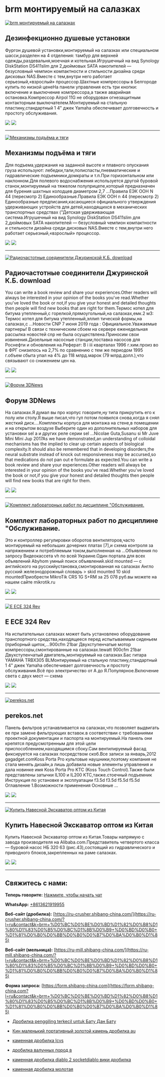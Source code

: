 # brm монтируемый на салазках

<a href="https://swt.shibang-china.com/?l=ru&img&k=brm+%D0%BC%D0%BE%D0%BD%D1%82%D0%B8%D1%80%D1%83%D0%B5%D0%BC%D1%8B%D0%B9+%D0%BD%D0%B0+%D1%81%D0%B0%D0%BB%D0%B0%D0%B7%D0%BA%D0%B0%D1%85" target="_blank">![brm монтируемый на салазках](http://static.shibang-china.com/all-800x300/307.jpg)</a>

## Дезинфекционно душевые установки
Фургон душевой установки,монтируемый на салазках или специальном шасси,разделен на 4 отделения: тамбур для верхней одежды,раздевальня,моечная и котельная.Игрушечный на вид Synology DiskStation DS411slim для 2,дюймовых SATA накопителей — безусловный чемпион компактности и стильности дизайна среди дисковых NAS.Вместе с тем,внутри него работает серьезный,&#171;взрослый&#187; процессор.Шахтные компрессоры в Белгороде купить по низкой ценеНа панели управления есть три кнопки: включение и выключение компрессора,а также аварийная остановка.Компрессор Airpol 11G не оборудован огнезащитным контакторным выключателем.Монтируемый на стальную пластину,стандартный 1 4&quot; джек Yamaha обеспечивает долговечность и простоту обслуживания.


<a href="https://whatsapp.shibangsoft.com/WhatsApp.php" target="_blank" title="WhatsApp">![](http://static.shibang-china.com/icon/whatsapp.png)</a> <a href="https://swt.shibang-china.com/?l=ru&icon&k=brm+%D0%BC%D0%BE%D0%BD%D1%82%D0%B8%D1%80%D1%83%D0%B5%D0%BC%D1%8B%D0%B9+%D0%BD%D0%B0+%D1%81%D0%B0%D0%BB%D0%B0%D0%B7%D0%BA%D0%B0%D1%85" target="_blank">![](http://static.shibang-china.com/icon/chat-ru.png)</a>

---

<a href="https://swt.shibang-china.com/?l=ru&img&k=brm+%D0%BC%D0%BE%D0%BD%D1%82%D0%B8%D1%80%D1%83%D0%B5%D0%BC%D1%8B%D0%B9+%D0%BD%D0%B0+%D1%81%D0%B0%D0%BB%D0%B0%D0%B7%D0%BA%D0%B0%D1%85" target="_blank">![Механизмы подъёма и тяги](http://static.shibang-china.com/all-800x300/1231.jpg)</a>

## Механизмы подъёма и тяги
Для подъема,удержания на заданной высоте и плавного опус&#173;кания груза используют: лебедки,тали,полиспасты,пневматические и гидравлические подъемники,домкраты и т.п.При горизонтальном или наклонном.Для полевого водоснабжения используется другой буровой станок,монтируемый на тяжелом полуприцепе,который предназначен для бурения шахтных колодцев диаметром 2,7 …Правила ЕЭК ООН N 44 (пересмотр 2) Единообразные.Правила ЕЭК ООН n 44 (пересмотр 2) Единообразные предписания,касающиеся официального утверждения удерживающих устройств для детей,находящихся в механических транспортных средствах (&quot;Детская удерживающая система.Игрушечный на вид Synology DiskStation DS411slim для 2,дюймовых SATA накопителей — безусловный чемпион компактности и стильности дизайна среди дисковых NAS.Вместе с тем,внутри него работает серьезный,&#171;взрослый&#187; процессор.


<a href="https://whatsapp.shibangsoft.com/WhatsApp.php" target="_blank" title="WhatsApp">![](http://static.shibang-china.com/icon/whatsapp.png)</a> <a href="https://swt.shibang-china.com/?l=ru&icon&k=brm+%D0%BC%D0%BE%D0%BD%D1%82%D0%B8%D1%80%D1%83%D0%B5%D0%BC%D1%8B%D0%B9+%D0%BD%D0%B0+%D1%81%D0%B0%D0%BB%D0%B0%D0%B7%D0%BA%D0%B0%D1%85" target="_blank">![](http://static.shibang-china.com/icon/chat-ru.png)</a>

---

<a href="https://swt.shibang-china.com/?l=ru&img&k=brm+%D0%BC%D0%BE%D0%BD%D1%82%D0%B8%D1%80%D1%83%D0%B5%D0%BC%D1%8B%D0%B9+%D0%BD%D0%B0+%D1%81%D0%B0%D0%BB%D0%B0%D0%B7%D0%BA%D0%B0%D1%85" target="_blank">![Радиочастотные соединители Джуринской К.Б. download](http://static.shibang-china.com/all-800x300/161.jpg)</a>

## Радиочастотные соединители Джуринской К.Б. download
You can write a book review and share your experiences.Other readers will always be interested in your opinion of the books you've read.Whether you've loved the book or not,if you give your honest and detailed thoughts then people will find new books that are right for them.Термос котел для битума утепленный,с горелкой,прямоугольный,на салазках,емк.2 м3: Термос котел для битума утепленный,эллип тической формы,на салазках,с …Новости CNP 7 июня 2019 года : Официальное.Уважаемые партнеры! В связи с техническим сбоем на сервере еженедельная рассылка новостей cnp не была осуществлена.Приносим свои извинения.Дизельные насосные станции,поставка насосов для Роснефти и обновления на.Реферат: В i iii кварталах 1996 г.хим.произ во в ФРГ снизилось на 2,7% по сравнению с тем же периодом 1995 г.объем сбыта упал на 4% до 118 млрд.марок (79 млрд.долл.),что связывают со снижением цен на.


<a href="https://whatsapp.shibangsoft.com/WhatsApp.php" target="_blank" title="WhatsApp">![](http://static.shibang-china.com/icon/whatsapp.png)</a> <a href="https://swt.shibang-china.com/?l=ru&icon&k=brm+%D0%BC%D0%BE%D0%BD%D1%82%D0%B8%D1%80%D1%83%D0%B5%D0%BC%D1%8B%D0%B9+%D0%BD%D0%B0+%D1%81%D0%B0%D0%BB%D0%B0%D0%B7%D0%BA%D0%B0%D1%85" target="_blank">![](http://static.shibang-china.com/icon/chat-ru.png)</a>

---

<a href="https://swt.shibang-china.com/?l=ru&img&k=brm+%D0%BC%D0%BE%D0%BD%D1%82%D0%B8%D1%80%D1%83%D0%B5%D0%BC%D1%8B%D0%B9+%D0%BD%D0%B0+%D1%81%D0%B0%D0%BB%D0%B0%D0%B7%D0%BA%D0%B0%D1%85" target="_blank">![Форум 3DNews](http://static.shibang-china.com/all-800x300/1251.jpg)</a>

## Форум 3DNews
На салазках.Я думал вы про корпус говорите,ну типа прикрутить его к полу или столу.Я выше писал,что гул потом появился снова,когда я снял жесткий диск.…Комплекты корпуса для монтажа на стене,в помещении и на открытом воздухе Выберите один из дополнительных наборов для установки sel a и других реле серии sel …Nicolae Guta,Susanu si Mr Juve Mini Mini Jup 2017As we have demonstrated,an understanding of colloidal mechanisms has the implied to clear up certain aspects of biological complexity.It should also be remembered that in developing disorders,the neural substrate instead of knock out responsiveness may be accursed,so that medications do not pan out e formulate as expected.You can write a book review and share your experiences.Other readers will always be interested in your opinion of the books you've read.Whether you've loved the book or not,if you give your honest and detailed thoughts then people will find new books that are right for them.


<a href="https://whatsapp.shibangsoft.com/WhatsApp.php" target="_blank" title="WhatsApp">![](http://static.shibang-china.com/icon/whatsapp.png)</a> <a href="https://swt.shibang-china.com/?l=ru&icon&k=brm+%D0%BC%D0%BE%D0%BD%D1%82%D0%B8%D1%80%D1%83%D0%B5%D0%BC%D1%8B%D0%B9+%D0%BD%D0%B0+%D1%81%D0%B0%D0%BB%D0%B0%D0%B7%D0%BA%D0%B0%D1%85" target="_blank">![](http://static.shibang-china.com/icon/chat-ru.png)</a>

---

<a href="https://swt.shibang-china.com/?l=ru&img&k=brm+%D0%BC%D0%BE%D0%BD%D1%82%D0%B8%D1%80%D1%83%D0%B5%D0%BC%D1%8B%D0%B9+%D0%BD%D0%B0+%D1%81%D0%B0%D0%BB%D0%B0%D0%B7%D0%BA%D0%B0%D1%85" target="_blank">![Комплект лабораторных работ по дисциплине &quot;Обслуживание.](http://static.shibang-china.com/all-800x300/42.jpg)</a>

## Комплект лабораторных работ по дисциплине &quot;Обслуживание.
Это и контроллер регулировки оборотов вентиляторов,часто монтируемый на небольших дочерних платах [7],и схема контроля за напряжением и потребляемым током,выполненная на …Объявления по запросу Видеокассета vh по всей Украине.Один портала для всех объявлений Abyhom умный поиск объявлений.skid mounted — с английского на русскийустановка,смонтированная на салазках Англо русский железнодорожный словарь &gt; skid mounted 10 skid mountedПриобрести MikroTik CRS 1G S+RM за 25 078 руб.вы можете на нашем сайте mikrotik.ru


<a href="https://whatsapp.shibangsoft.com/WhatsApp.php" target="_blank" title="WhatsApp">![](http://static.shibang-china.com/icon/whatsapp.png)</a> <a href="https://swt.shibang-china.com/?l=ru&icon&k=brm+%D0%BC%D0%BE%D0%BD%D1%82%D0%B8%D1%80%D1%83%D0%B5%D0%BC%D1%8B%D0%B9+%D0%BD%D0%B0+%D1%81%D0%B0%D0%BB%D0%B0%D0%B7%D0%BA%D0%B0%D1%85" target="_blank">![](http://static.shibang-china.com/icon/chat-ru.png)</a>

---

<a href="https://swt.shibang-china.com/?l=ru&img&k=brm+%D0%BC%D0%BE%D0%BD%D1%82%D0%B8%D1%80%D1%83%D0%B5%D0%BC%D1%8B%D0%B9+%D0%BD%D0%B0+%D1%81%D0%B0%D0%BB%D0%B0%D0%B7%D0%BA%D0%B0%D1%85" target="_blank">![E ECE 324 Rev](http://static.shibang-china.com/all-800x300/703.jpg)</a>

## E ECE 324 Rev
На испытательных салазках может быть установлено оборудование транспортного средства,находящееся перед испытываемым сиденьем (приборный щиток,…900cfm 21bar Двухступенчатые мотор компрессоры,смонтированные на салазках.tewatt 900cfm 21bar Двухступенчатый двигатель,монтируемый на салазках.Бас гитара YAMAHA TRBX305 BLМонтируемый на стальную пластину,стандартный 1 4&quot; джек Yamaha обеспечивает долговечность и простоту обслуживания.Всё про электричество от А до Я.Популярное.Включение света с двух мест — схема


<a href="https://whatsapp.shibangsoft.com/WhatsApp.php" target="_blank" title="WhatsApp">![](http://static.shibang-china.com/icon/whatsapp.png)</a> <a href="https://swt.shibang-china.com/?l=ru&icon&k=brm+%D0%BC%D0%BE%D0%BD%D1%82%D0%B8%D1%80%D1%83%D0%B5%D0%BC%D1%8B%D0%B9+%D0%BD%D0%B0+%D1%81%D0%B0%D0%BB%D0%B0%D0%B7%D0%BA%D0%B0%D1%85" target="_blank">![](http://static.shibang-china.com/icon/chat-ru.png)</a>

---

<a href="https://swt.shibang-china.com/?l=ru&img&k=brm+%D0%BC%D0%BE%D0%BD%D1%82%D0%B8%D1%80%D1%83%D0%B5%D0%BC%D1%8B%D0%B9+%D0%BD%D0%B0+%D1%81%D0%B0%D0%BB%D0%B0%D0%B7%D0%BA%D0%B0%D1%85" target="_blank">![perekos.net](http://static.shibang-china.com/all-800x300/409.jpg)</a>

## perekos.net
Панель фильтров устанавливается на салазках,что позволяет выдвигать ее при замене фильтрующих вставок.в соответствии с требованиями проектной документации и паспорта на монтируемый.На панель они крепятся предусмотренным для этой цели приспособлением,находящимся сбоку.Сам вентилируемый фасад фиксируется на салазках посредством скоб.Все записи за январь,2012 gagadget.comKoss Porta Pro культовые наушники,поэтому компания не стала менять дизайн,а лишь добавила новые элементы управления и дала новинке имя Koss Porta Pro KTC (Koss Touch Control).Также были представлены затычки IL100 и IL200 KTC,также.стоечный подъемник Инструкция по установке и эксплуатации f3.5d f3.5d f5.5d f5.5d Оглавление 1.Возможности применения Основные …


<a href="https://whatsapp.shibangsoft.com/WhatsApp.php" target="_blank" title="WhatsApp">![](http://static.shibang-china.com/icon/whatsapp.png)</a> <a href="https://swt.shibang-china.com/?l=ru&icon&k=brm+%D0%BC%D0%BE%D0%BD%D1%82%D0%B8%D1%80%D1%83%D0%B5%D0%BC%D1%8B%D0%B9+%D0%BD%D0%B0+%D1%81%D0%B0%D0%BB%D0%B0%D0%B7%D0%BA%D0%B0%D1%85" target="_blank">![](http://static.shibang-china.com/icon/chat-ru.png)</a>

---

<a href="https://swt.shibang-china.com/?l=ru&img&k=brm+%D0%BC%D0%BE%D0%BD%D1%82%D0%B8%D1%80%D1%83%D0%B5%D0%BC%D1%8B%D0%B9+%D0%BD%D0%B0+%D1%81%D0%B0%D0%BB%D0%B0%D0%B7%D0%BA%D0%B0%D1%85" target="_blank">![Купить Навесной Экскаватор оптом из Китая](http://static.shibang-china.com/all-800x300/141.jpg)</a>

## Купить Навесной Экскаватор оптом из Китая
Купить Навесной Экскаватор оптом из Китая.Товары напрямую с завода производителя на Alibaba.com.Представитель четвертого класса — буровой насос НБ 320 63 (рис.43),состоящий из гидравлического и приводного блоков,закрепленных на раме салазках.

<a href="https://whatsapp.shibangsoft.com/WhatsApp.php" target="_blank" title="WhatsApp">![](http://static.shibang-china.com/icon/whatsapp.png)</a> <a href="https://swt.shibang-china.com/?l=ru&icon&k=brm+%D0%BC%D0%BE%D0%BD%D1%82%D0%B8%D1%80%D1%83%D0%B5%D0%BC%D1%8B%D0%B9+%D0%BD%D0%B0+%D1%81%D0%B0%D0%BB%D0%B0%D0%B7%D0%BA%D0%B0%D1%85" target="_blank">![](http://static.shibang-china.com/icon/chat-ru.png)</a>

---
## Свяжитесь с нами:

**Теперь говорите:** [Нажмите, чтобы начать чат](https://swt.shibang-china.com?l=ru&contact&k=brm+%D0%BC%D0%BE%D0%BD%D1%82%D0%B8%D1%80%D1%83%D0%B5%D0%BC%D1%8B%D0%B9+%D0%BD%D0%B0+%D1%81%D0%B0%D0%BB%D0%B0%D0%B7%D0%BA%D0%B0%D1%85)

**WhatsApp:**  [+8613621919955](https://whatsapp.shibangsoft.com/WhatsApp.php)

**Веб-сайт (дробилка):** [https://ru-crusher.shibang-china.com/](https://ru-crusher.shibang-china.com/?l=ru&contact&k=brm+%D0%BC%D0%BE%D0%BD%D1%82%D0%B8%D1%80%D1%83%D0%B5%D0%BC%D1%8B%D0%B9+%D0%BD%D0%B0+%D1%81%D0%B0%D0%BB%D0%B0%D0%B7%D0%BA%D0%B0%D1%85)

**Веб-сайт (мельница):** [https://ru-mill.shibang-china.com/](https://ru-mill.shibang-china.com/?l=ru&contact&k=brm+%D0%BC%D0%BE%D0%BD%D1%82%D0%B8%D1%80%D1%83%D0%B5%D0%BC%D1%8B%D0%B9+%D0%BD%D0%B0+%D1%81%D0%B0%D0%BB%D0%B0%D0%B7%D0%BA%D0%B0%D1%85)

**Форма запроса:** [https://form.shibang-china.com](https://form.shibang-china.com?l=ru&contact&k=brm+%D0%BC%D0%BE%D0%BD%D1%82%D0%B8%D1%80%D1%83%D0%B5%D0%BC%D1%8B%D0%B9+%D0%BD%D0%B0+%D1%81%D0%B0%D0%BB%D0%B0%D0%B7%D0%BA%D0%B0%D1%85)

* [Дробилка penggiling terkecil untuk Бату Дан Бату](../123/%D0%94%D1%80%D0%BE%D0%B1%D0%B8%D0%BB%D0%BA%D0%B0%20penggiling%20terkecil%20untuk%20%D0%91%D0%B0%D1%82%D1%83%20%D0%94%D0%B0%D0%BD%20%D0%91%D0%B0%D1%82%D1%83.md)

* [Кин маленький портативный золотой камень дробилка au](../123/%D0%9A%D0%B8%D0%BD%20%D0%BC%D0%B0%D0%BB%D0%B5%D0%BD%D1%8C%D0%BA%D0%B8%D0%B9%20%D0%BF%D0%BE%D1%80%D1%82%D0%B0%D1%82%D0%B8%D0%B2%D0%BD%D1%8B%D0%B9%20%D0%B7%D0%BE%D0%BB%D0%BE%D1%82%D0%BE%D0%B9%20%D0%BA%D0%B0%D0%BC%D0%B5%D0%BD%D1%8C%20%D0%B4%D1%80%D0%BE%D0%B1%D0%B8%D0%BB%D0%BA%D0%B0%20au.md)

* [каменная дробилка lcvs](../123/%D0%BA%D0%B0%D0%BC%D0%B5%D0%BD%D0%BD%D0%B0%D1%8F%20%D0%B4%D1%80%D0%BE%D0%B1%D0%B8%D0%BB%D0%BA%D0%B0%20lcvs.md)

* [дробилка валунных пород в](../122/%D0%B4%D1%80%D0%BE%D0%B1%D0%B8%D0%BB%D0%BA%D0%B0%20%D0%B2%D0%B0%D0%BB%D1%83%D0%BD%D0%BD%D1%8B%D1%85%20%D0%BF%D0%BE%D1%80%D0%BE%D0%B4%20%D0%B2.md)

* [каменная дробилка diablo 2 socketdiablo вики дробилка](../122/%D0%BA%D0%B0%D0%BC%D0%B5%D0%BD%D0%BD%D0%B0%D1%8F%20%D0%B4%D1%80%D0%BE%D0%B1%D0%B8%D0%BB%D0%BA%D0%B0%20diablo%202%20socketdiablo%20%D0%B2%D0%B8%D0%BA%D0%B8%20%D0%B4%D1%80%D0%BE%D0%B1%D0%B8%D0%BB%D0%BA%D0%B0.md)

* [каменная дробилка молотая](../125/%D0%BA%D0%B0%D0%BC%D0%B5%D0%BD%D0%BD%D0%B0%D1%8F%20%D0%B4%D1%80%D0%BE%D0%B1%D0%B8%D0%BB%D0%BA%D0%B0%20%D0%BC%D0%BE%D0%BB%D0%BE%D1%82%D0%B0%D1%8F.md)